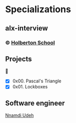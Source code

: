 # Specializations
## alx-interview
### :copyright: **[Holberton School](https://www.holbertonschool.com/)**

## Projects
:open_file_folder:
* [x] 0x00. Pascal's Triangle
* [x] 0x01. Lockboxes

## Software engineer
[Nnamdi Udeh](https://www.Endy4elect.com)
